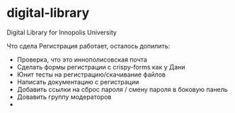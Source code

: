 # digital-library
Digital Library for Innopolis University

Что сдела
Регистрация работает, осталось допилить:
- Проверка, что это иннополисовская почта
- Сделать формы регистрации с crispy-forms как у Дани
- Юнит тесты на регистрацию/скачивание файлов
- Написать документацию с регистрации
- Добавить ссылки на сброс пароля / смену пароля в боковую панель
- Довавить группу модераторов
-